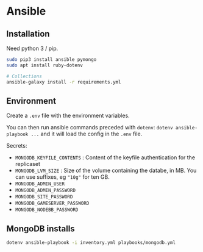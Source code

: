 # Ansible

## Installation

Need python 3 / pip.

```bash
sudo pip3 install ansible pymongo
sudo apt install ruby-dotenv

# Collections
ansible-galaxy install -r requirements.yml
```

## Environment

Create a `.env` file with the environment variables.

You can then run ansible commands preceded with `dotenv`: `dotenv ansible-playbook ...` and it will load the config in the `.env` file.

Secrets:

- `MONGODB_KEYFILE_CONTENTS` : Content of the keyfile authentication for the replicaset
- `MONGODB_LVM_SIZE` : Size of the volume containing the databe, in MB. You can use suffixes, eg `"10g"` for ten GB.
- `MONGODB_ADMIN_USER`
- `MONGODB_ADMIN_PASSWORD`
- `MONGODB_SITE_PASSWORD`
- `MONGODB_GAMESERVER_PASSWORD`
- `MONGODB_NODEBB_PASSWORD`

## MongoDB installs

```sh
dotenv ansible-playbook -i inventory.yml playbooks/mongodb.yml
```
